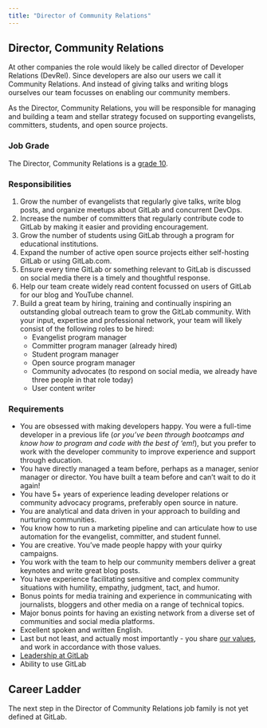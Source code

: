 ```yaml
---
title: "Director of Community Relations"
---
```


## Director, Community Relations

At other companies the role would likely be called director of Developer Relations (DevRel).
Since developers are also our users we call it Community Relations.
And instead of giving talks and writing blogs ourselves our team focusses on enabling our community members.

As the Director, Community Relations, you will be responsible for managing and building a team and stellar strategy focused on supporting evangelists, committers, students, and open source projects.

### Job Grade

The Director, Community Relations is a [grade 10](https://about.gitlab.com/handbook/total-rewards/compensation/compensation-calculator/#gitlab-job-grades).


### Responsibilities

1. Grow the number of evangelists that regularly give talks, write blog posts, and organize meetups about GitLab and concurrent DevOps.
1. Increase the number of committers that regularly contribute code to GitLab by making it easier and providing encouragement.
1. Grow the number of students using GitLab through a program for educational institutions.
1. Expand the number of active open source projects either self-hosting GitLab or using GitLab.com.
1. Ensure every time GitLab or something relevant to GitLab is discussed on social media there is a timely and thoughtful response.
1. Help our team create widely read content focussed on users of GitLab for our blog and YouTube channel.
1. Build a great team by hiring, training and continually inspiring an outstanding global outreach team to grow the GitLab community. With your input, expertise and professional network, your team will likely consist of the following roles to be hired:
    - Evangelist program manager
    - Committer program manager (already hired)
    - Student program manager
    - Open source program manager
    - Community advocates (to respond on social media, we already have three people in that role today)
    - User content writer

### Requirements

- You are obsessed with making developers happy. You were a full-time developer in a previous life (_or you’ve been through bootcamps and know how to program and code with the best of ‘em!_), but you prefer to work with the developer community to improve experience and support through education.
- You have directly managed a team before, perhaps as a manager, senior manager or director. You have built a team before and can’t wait to do it again!
- You have 5+ years of experience leading developer relations or community advocacy programs, preferably open source in nature.
- You are analytical and data driven in your approach to building and nurturing communities.
- You know how to run a marketing pipeline and can articulate how to use automation for the evangelist, committer, and student funnel.
- You are creative. You’ve made people happy with your quirky campaigns.
- You work with the team to help our community members deliver a great keynotes and write great blog posts.
- You have experience facilitating sensitive and complex community situations with humility, empathy, judgment, tact, and humor.
- Bonus points for media training and experience in communicating with journalists, bloggers and other media on a range of technical topics.
- Major bonus points for having an existing network from a diverse set of communities and social media platforms.
- Excellent spoken and written English.
- Last but not least, and actually most importantly - you share [our values](https://about.gitlab.com/handbook/values/), and work in accordance with those values.
- [Leadership at GitLab](https://about.gitlab.com/company/team/structure/#director-group)
- Ability to use GitLab

## Career Ladder

The next step in the Director of Community Relations job family is not yet defined at GitLab.

